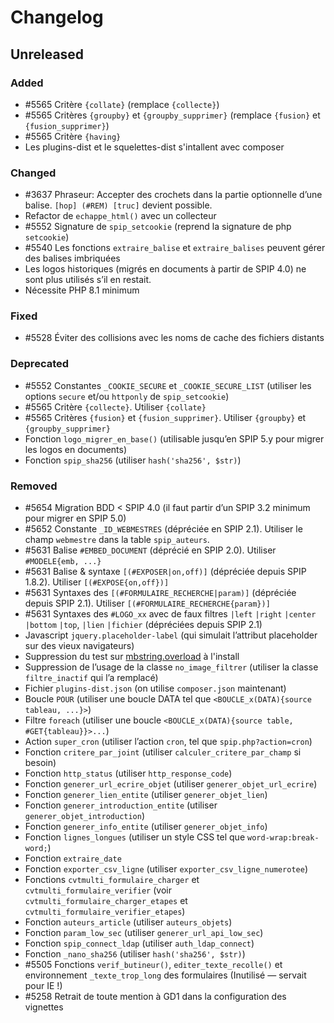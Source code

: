 # Changelog

## Unreleased

### Added

- #5565 Critère `{collate}` (remplace `{collecte}`)
- #5565 Critères `{groupby}` et `{groupby_supprimer}` (remplace `{fusion}` et `{fusion_supprimer}`)
- #5565 Critère `{having}`
- Les plugins-dist et le squelettes-dist s'intallent avec composer

### Changed

- #3637 Phraseur: Accepter des crochets dans la partie optionnelle d’une balise. `[hop] (#REM) [truc]` devient possible.
- Refactor de `echappe_html()` avec un collecteur
- #5552 Signature de `spip_setcookie` (reprend la signature de php `setcookie`)
- #5540 Les fonctions `extraire_balise` et `extraire_balises` peuvent gérer des balises imbriquées
- Les logos historiques (migrés en documents à partir de SPIP 4.0) ne sont plus utilisés s’il en restait.
- Nécessite PHP 8.1 minimum

### Fixed

- #5528 Éviter des collisions avec les noms de cache des fichiers distants

### Deprecated

- #5552 Constantes `_COOKIE_SECURE` et `_COOKIE_SECURE_LIST` (utiliser les options `secure` et/ou `httponly` de `spip_setcookie`)
- #5565 Critère `{collecte}`. Utiliser `{collate}`
- #5565 Critères `{fusion}` et `{fusion_supprimer}`. Utiliser `{groupby}` et `{groupby_supprimer}`
- Fonction `logo_migrer_en_base()` (utilisable jusqu’en SPIP 5.y pour migrer les logos en documents)
- Fonction `spip_sha256` (utiliser `hash('sha256', $str)`)

### Removed

- #5654 Migration BDD < SPIP 4.0 (il faut partir d’un SPIP 3.2 minimum pour migrer en SPIP 5.0)
- #5652 Constante `_ID_WEBMESTRES` (dépréciée en SPIP 2.1). Utiliser le champ `webmestre` dans la table `spip_auteurs`.
- #5631 Balise `#EMBED_DOCUMENT` (déprécié en SPIP 2.0). Utiliser `#MODELE{emb, ...}`
- #5631 Balise & syntaxe `[(#EXPOSER|on,off)]` (dépréciée depuis SPIP 1.8.2). Utiliser `[(#EXPOSE{on,off})]`
- #5631 Syntaxes des `[(#FORMULAIRE_RECHERCHE|param)]` (dépréciée depuis SPIP 2.1). Utiliser `[(#FORMULAIRE_RECHERCHE{param})]`
- #5631 Syntaxes des `#LOGO_xx` avec de faux filtres `|left` `|right` `|center` `|bottom` `|top`, `|lien` `|fichier` (dépréciées depuis SPIP 2.1)
- Javascript `jquery.placeholder-label` (qui simulait l’attribut placeholder sur des vieux navigateurs)
- Suppression du test sur [mbstring.overload](https://www.php.net/manual/en/mbstring.configuration.php#ini.mbstring.func-overload) à l'install
- Suppression de l’usage de la classe `no_image_filtrer` (utiliser la classe `filtre_inactif` qui l’a remplacé)
- Fichier `plugins-dist.json` (on utilise `composer.json` maintenant)
- Boucle `POUR` (utiliser une boucle DATA tel que `<BOUCLE_x(DATA){source tableau, ...}>`)
- Filtre `foreach` (utiliser une boucle `<BOUCLE_x(DATA){source table, #GET{tableau}}>...`)
- Action `super_cron` (utiliser l’action `cron`, tel que `spip.php?action=cron`)
- Fonction `critere_par_joint` (utiliser `calculer_critere_par_champ` si besoin)
- Fonction `http_status` (utiliser `http_response_code`)
- Fonction `generer_url_ecrire_objet` (utiliser `generer_objet_url_ecrire`)
- Fonction `generer_lien_entite` (utiliser `generer_objet_lien`)
- Fonction `generer_introduction_entite` (utiliser `generer_objet_introduction`)
- Fonction `generer_info_entite` (utiliser `generer_objet_info`)
- Fonction `lignes_longues` (utiliser un style CSS tel que `word-wrap:break-word;`)
- Fonction `extraire_date`
- Fonction `exporter_csv_ligne` (utiliser `exporter_csv_ligne_numerotee`)
- Fonctions `cvtmulti_formulaire_charger` et  `cvtmulti_formulaire_verifier` (voir `cvtmulti_formulaire_charger_etapes` et `cvtmulti_formulaire_verifier_etapes`)
- Fonction `auteurs_article` (utiliser `auteurs_objets`)
- Fonction `param_low_sec` (utiliser `generer_url_api_low_sec`)
- Fonction `spip_connect_ldap` (utiliser `auth_ldap_connect`)
- Fonction `_nano_sha256` (utiliser `hash('sha256', $str)`)
- #5505 Fonctions `verif_butineur()`, `editer_texte_recolle()` et environnement `_texte_trop_long` des formulaires (Inutilisé — servait pour IE !)
- #5258 Retrait de toute mention à GD1 dans la configuration des vignettes
